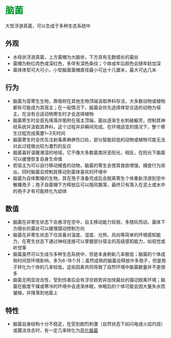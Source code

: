 # <font color=#009933>脑菌</font>

大型浮游真菌，可以生成于多种生态系统中

## 外观
* 水母状浮游真菌，上方菌帽为大脑状，下方具有无数细长的菌丝
* 菌帽为粉红肉色或深红色，多伴有深色条纹；个体成年后颜色会随年龄加深
* 菌体体型可大可小，小型脑菌菌帽直径最小可达十几厘米，最大可达几米

## 行为
* 脑菌为营寄生生物，靠吸附在其他生物顶端汲取养料存活，大多数动物或植物都有可能成为其宿主；在一般情况下，脑菌会优先选择体型合适的动物为宿主，在没有合适动物寄生时才会选择植物
* 脑菌寄生时会首先降落并吸附在宿主顶端，菌丝逐渐生长刺破躯壳，控制其神经系统并汲取其养料，这个过程并非瞬间完成，在环境适宜的情况下，整个寄生过程完成需要1~3天时间
* 脑菌寄生时会优先注射毒素麻痹伤口处，部分智能较低的动物或植物可能无法对此过程做出较为激烈的反应
* 脑菌喜好温暖潮湿的地域，它不像大多数菌类厌恶阳光，相反，在阳光下脑菌可以缓慢恢复自身生命值
* 若宿主为可以自行移动捕食的动物，脑菌的寄生会使其食欲增强，捕食行为突出，同时脑菌会控制其移动到菌体喜欢的环境中
* 脑菌为自体繁殖的生物，其在孢子准备完成后会脱离寄生个体重新浮游到空中散播孢子；孢子自菌帽下方释放后可以随风飘落，最终只有落入在泥土或水中的孢子才有可能转化为幼体

## 数值
* 脑菌在非寄生状态下会悬浮在空中，自主移动能力较弱，多随风而动，菌体下方细长的菌丝可以缓慢摆动控制方向
* 脑菌在非寄生状态下仅具备对温度、湿度、光照、风向等简单的环境感知能力，在寄生状态下通过神经连接可以掌握部分宿主的高级感知能力，如视觉或听觉等
* 脑菌虽然可以生成与多种生态系统中，但是本身刷新几率极低；脑菌的个体成熟时间受环境影响，多为6-18个月；虽然成熟的脑菌会释放许多孢子，但是孢子转化为个体的几率较低。这些因素共同导致了自然环境中脑菌数量并不是很多
* 脑菌无明显攻击性，受到伤害后会有浮空趋势并加快菌丝的摆动脱离环境；脑菌在极度干燥或寒冷的环境中会逐渐休眠，休眠后的个体可能会因大量失水而皱缩，并降落到地面上

## 特性
* 脑菌自身结构十分不稳定，在受到剧烈刺激（自然状态下如闪电或火焰灼烧）或魔法攻击时，有一定几率转化为[异化脑菌](./异化脑菌.md)